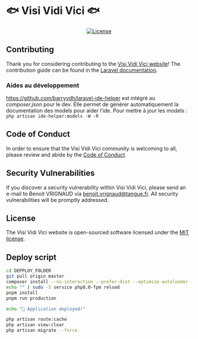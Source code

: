 # 🐟 Visi Vidi Vici 🐟

<p align="center">
<a href="https://packagist.org/packages/laravel/framework"><img src="https://img.shields.io/packagist/l/laravel/framework" alt="License"></a>
</p>

## Contributing

Thank you for considering contributing to the [Visi Vidi Vici website](https://visi-vidi-vici.tangue.fr)! The contribution guide can be found in the [Laravel documentation](https://laravel.com/docs/contributions).

### Aides au développement
https://github.com/barryvdh/laravel-ide-helper est intégré au _composer.json_ pour le dev.
Elle permet de générer automatiquement la documentation des models pour aider l’ide.
Pour mettre à jour les models : `php artisan ide-helper:models -W -R`


## Code of Conduct

In order to ensure that the Visi Vidi Vici community is welcoming to all, please review and abide by the [Code of Conduct](https://laravel.com/docs/contributions#code-of-conduct).

## Security Vulnerabilities

If you discover a security vulnerability within Visi Vidi Vici, please send an e-mail to Benoit VRIGNAUD via [benoit.vrignaud@tangue.fr](mailto:benoit.vrignaud@tangue.fr).
All security vulnerabilities will be promptly addressed.

## License

The Visi Vidi Vici website is open-sourced software licensed under the [MIT license](https://opensource.org/licenses/MIT).

## Deploy script
```bash
cd DEPPLOY_FOLDER
git pull origin master
composer install --no-interaction --prefer-dist --optimize-autoloader --no-dev
echo "" | sudo -S service php8.0-fpm reload
pnpm install
pnpm run production

echo "🚀 Application deployed!"

php artisan route:cache
php artisan view:clear
php artisan migrate --force
```
